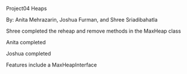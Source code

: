 Project04 Heaps

By: Anita Mehrazarin, Joshua Furman, and Shree Sriadibahatla

Shree completed the reheap and remove methods in the MaxHeap class

Anita completed

Joshua completed

Features include a MaxHeapInterface 
